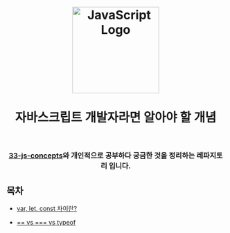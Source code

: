 <h1 align="center">
<br>
  <img src="https://user-images.githubusercontent.com/45676906/91674120-48e52f80-eb72-11ea-8f6e-001f7f71c413.png" alt="JavaScript Logo" width=200">
  <br>
    <br>
  자바스크립트 개발자라면 알아야 할 개념
  <br><br>
</h1>

<div align="center">
    <h3>
        <a href="https://github.com/leonardomso/33-js-concepts">33-js-concepts</a>와 개인적으로 공부하다 궁금한 것을 정리하는 레파지토리 입니다.
    </h3>
</div>



## 목차

* [var, let, const 차이란?](https://github.com/wjdrbs96/33concepts-of-javascript/blob/master/1.%20var%2C%20let%2C%20const/var%2C%20let%2C%20const.md) 


* [== vs === vs typeof](https://github.com/wjdrbs96/33concepts-of-javascript/blob/master/5.%20%3D%3D%20vs%20%3D%3D%3D%20vs%20typeof/%3D%3D%20vs%20%3D%3D%3D%20vs%20typeof.md)